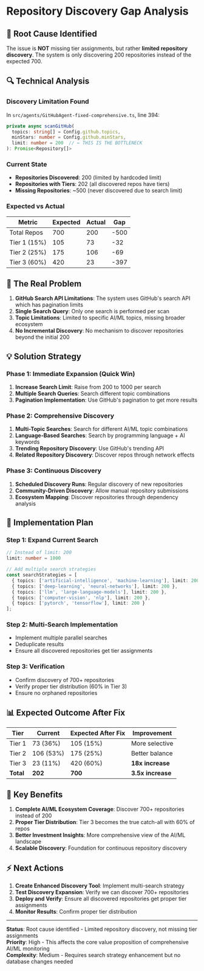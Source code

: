 # Repository Discovery Gap Analysis

## 🚨 **Root Cause Identified**

The issue is **NOT** missing tier assignments, but rather **limited repository discovery**. The system is only discovering 200 repositories instead of the expected 700.

## 🔍 **Technical Analysis**

### **Discovery Limitation Found**
In `src/agents/GitHubAgent-fixed-comprehensive.ts`, line 394:
```typescript
private async scanGitHub(
  topics: string[] = Config.github.topics,
  minStars: number = Config.github.minStars,
  limit: number = 200  // ← THIS IS THE BOTTLENECK
): Promise<Repository[]>
```

### **Current State**
- **Repositories Discovered**: 200 (limited by hardcoded limit)
- **Repositories with Tiers**: 202 (all discovered repos have tiers)
- **Missing Repositories**: ~500 (never discovered due to search limit)

### **Expected vs Actual**
| Metric | Expected | Actual | Gap |
|--------|----------|--------|-----|
| Total Repos | 700 | 200 | -500 |
| Tier 1 (15%) | 105 | 73 | -32 |
| Tier 2 (25%) | 175 | 106 | -69 |
| Tier 3 (60%) | 420 | 23 | -397 |

## 🎯 **The Real Problem**

1. **GitHub Search API Limitations**: The system uses GitHub's search API which has pagination limits
2. **Single Search Query**: Only one search is performed per scan
3. **Topic Limitations**: Limited to specific AI/ML topics, missing broader ecosystem
4. **No Incremental Discovery**: No mechanism to discover repositories beyond the initial 200

## 💡 **Solution Strategy**

### **Phase 1: Immediate Expansion (Quick Win)**
1. **Increase Search Limit**: Raise from 200 to 1000 per search
2. **Multiple Search Queries**: Search different topic combinations
3. **Pagination Implementation**: Use GitHub's pagination to get more results

### **Phase 2: Comprehensive Discovery**
1. **Multi-Topic Searches**: Search for different AI/ML topic combinations
2. **Language-Based Searches**: Search by programming language + AI keywords
3. **Trending Repository Discovery**: Use GitHub's trending API
4. **Related Repository Discovery**: Discover repos through network effects

### **Phase 3: Continuous Discovery**
1. **Scheduled Discovery Runs**: Regular discovery of new repositories
2. **Community-Driven Discovery**: Allow manual repository submissions
3. **Ecosystem Mapping**: Discover repositories through dependency analysis

## 🔧 **Implementation Plan**

### **Step 1: Expand Current Search**
```typescript
// Instead of limit: 200
limit: number = 1000

// Add multiple search strategies
const searchStrategies = [
  { topics: ['artificial-intelligence', 'machine-learning'], limit: 200 },
  { topics: ['deep-learning', 'neural-networks'], limit: 200 },
  { topics: ['llm', 'large-language-models'], limit: 200 },
  { topics: ['computer-vision', 'nlp'], limit: 200 },
  { topics: ['pytorch', 'tensorflow'], limit: 200 }
];
```

### **Step 2: Multi-Search Implementation**
- Implement multiple parallel searches
- Deduplicate results
- Ensure all discovered repositories get tier assignments

### **Step 3: Verification**
- Confirm discovery of 700+ repositories
- Verify proper tier distribution (60% in Tier 3)
- Ensure no orphaned repositories

## 📊 **Expected Outcome After Fix**

| Tier | Current | Expected After Fix | Improvement |
|------|---------|-------------------|-------------|
| Tier 1 | 73 (36%) | 105 (15%) | More selective |
| Tier 2 | 106 (53%) | 175 (25%) | Better balance |
| Tier 3 | 23 (11%) | 420 (60%) | **18x increase** |
| **Total** | **202** | **700** | **3.5x increase** |

## 🎯 **Key Benefits**

1. **Complete AI/ML Ecosystem Coverage**: Discover 700+ repositories instead of 200
2. **Proper Tier Distribution**: Tier 3 becomes the true catch-all with 60% of repos
3. **Better Investment Insights**: More comprehensive view of the AI/ML landscape
4. **Scalable Discovery**: Foundation for continuous repository discovery

## ⚡ **Next Actions**

1. **Create Enhanced Discovery Tool**: Implement multi-search strategy
2. **Test Discovery Expansion**: Verify we can discover 700+ repositories
3. **Deploy and Verify**: Ensure all discovered repositories get proper tier assignments
4. **Monitor Results**: Confirm proper tier distribution

---

**Status**: Root cause identified - Limited repository discovery, not missing tier assignments  
**Priority**: High - This affects the core value proposition of comprehensive AI/ML monitoring  
**Complexity**: Medium - Requires search strategy enhancement but no database changes needed
